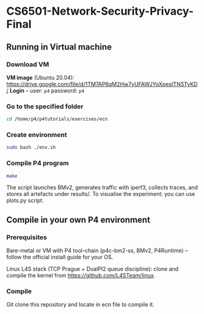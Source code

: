 # CS6501-Network-Security-Privacy-Final

## Running in Virtual machine

### Download VM
**VM image** (Ubuntu 20.04): <https://drive.google.com/file/d/1TM7AP6qM2Hw7yUFAWJYoXpestTNSTyKD/>
**Login** – user: `p4`   password: `p4`

### Go to the specified folder
```bash
cd /home/p4/p4tutorials/exercises/ecn
```

### Create environment
```bash
sudo bash ./env.sh
```

### Compile P4 program
```bash
make
```

The script launches BMv2, generates traffic with iperf3, collects traces, and stores all artefacts under results/. To visualise the experiment: you can use plots.py script.


## Compile in your own P4 environment

###  Prerequisites
Bare-metal or VM with P4 tool-chain (p4c-bm2-ss, BMv2, P4Runtime)
– follow the official install guide for your OS.

Linux L4S stack (TCP Prague + DualPI2 queue discipline):
clone and compile the kernel from https://github.com/L4STeam/linux.

### Compile

Git clone this repository and locate in ecn file to compile it.
